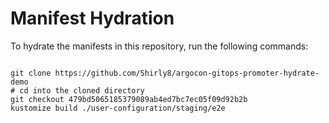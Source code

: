 
# Manifest Hydration

To hydrate the manifests in this repository, run the following commands:

```shell

git clone https://github.com/Shirly8/argocon-gitops-promoter-hydrate-demo
# cd into the cloned directory
git checkout 479bd5065185379089ab4ed7bc7ec05f09d92b2b
kustomize build ./user-configuration/staging/e2e
```
